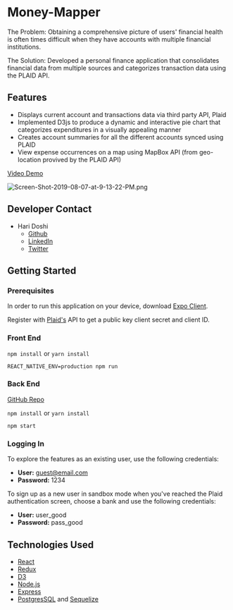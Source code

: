 # Money-Mapper

The Problem: Obtaining a comprehensive picture of users' financial health is often times difficult when they have accounts with multiple financial institutions.

The Solution: Developed a personal finance application that consolidates financial data from multiple sources and categorizes transaction data using the PLAID API.

## Features

* Displays current account and transactions data via third party API, Plaid
* Implemented D3js to produce a dynamic and interactive pie chart that categorizes expenditures in a visually appealing manner
* Creates account summaries for all the different accounts synced using PLAID
* View expense occurrences on a map using MapBox API (from geo-location provived by the PLAID API)

[Video Demo](https://youtu.be/WE6O-5G8qlU)

![Screen-Shot-2019-08-07-at-9-13-22-PM.png](https://postimg.cc/Hrdnj6Mw)

## Developer Contact

* Hari Doshi
  * [Github](https://github.com/hdoshi2)
  * [LinkedIn](https://twitter.com/Kidrah9)
  * [Twitter](https://www.linkedin.com/in/hdoshi2/)

## Getting Started

### Prerequisites

In order to run this application on your device, download [Expo Client](https://itunes.apple.com/us/app/expo-client/id982107779?mt=8).

Register with [Plaid's](https://plaid.com/) API to get a public key client secret and client ID.

### Front End

`npm install`
or
`yarn install`

`REACT_NATIVE_ENV=production npm run`

### Back End

[GitHub Repo](https://github.com/hdoshi2/money-mapper)

`npm install`
or
`yarn install`

`npm start`

### Logging In

To explore the features as an existing user, use the following credentials:

* **User:** guest@email.com
* **Password:** 1234

To sign up as a new user in sandbox mode when you've reached the Plaid authentication screen, choose a bank and use the following credentials:

* **User:** user_good
* **Password:** pass_good

## Technologies Used

* [React](https://reactjs.org/)
* [Redux](https://redux.js.org/)
* [D3](https://d3js.org/)
* [Node.js](https://nodejs.org/en/)
* [Express](https://expressjs.com/)
* [PostgresSQL](https://www.postgresql.org/) and [Sequelize](http://docs.sequelizejs.com/)
